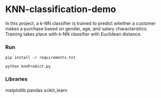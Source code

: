 # KNN-classification-demo
In this project, a k-NN classifier is trained to predict whether a customer makes a purchase based on gender, age, and salary characteristics. Training takes place with k-NN classifier with Euclidean distance.

### Run

```
pip install -r requirements.txt
```
```
python knnPredict.py
```
### Libraries
matplotlib
pandas
scikit_learn
